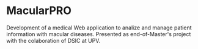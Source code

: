 # MacularPRO
Development of a medical Web application to analize and manage patient information with macular diseases.
Presented as end-of-Master's project with the colaboration of DSIC at UPV.
